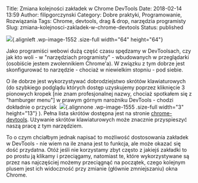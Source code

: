 Title: Zmiana kolejności zakładek w Chrome DevTools
Date: 2018-02-14 13:59
Author: filipgorczynski
Category: Dobre praktyki, Programowanie, Rozwiązania
Tags: Chrome, devtools, drag &amp; drop, narzędzia programisty
Slug: zmiana-kolejnosci-zakladek-w-chrome-devtools
Status: published

![](https://filipgorczynski.files.wordpress.com/2018/02/chrome-logo-e1518598798564.png){.alignleft .wp-image-1552 .size-full width="64" height="64"}

Jako programiści webowi dużą część czasu spędzamy w DevToolsach, czy jak kto woli - w "narzędziach programisty" - wbudowanych w przeglądarki (osobiście jestem zwolennikiem Chrome'a). W związku z tym dobrze jest skonfigurować to narzędzie - chociaż w niewielkim stopniu - pod siebie.

O ile dobrze jest wykorzystywać dobrodziejstwo skrótów klawiaturowych (do szybkiego podglądu których dostęp uzyskujemy poprzez kliknięcie 3 pionowych kropek \[nie znam profesjonalnej nazwy, chociaż spotkałem się z "hamburger menu"\] w prawym górnym narożniku DevTools - chodzi dokładnie o przycisk  ![](https://filipgorczynski.files.wordpress.com/2018/02/chrome_more_menu-e1518600773466.png){.alignnone .wp-image-1555 .size-full width="3" height="13"} ). Pełna lista skrótów dostępna jest na stronie [chrome-devtools](https://developers.google.com/web/tools/chrome-devtools/shortcuts). Używanie skrótów klawiaturowych może znacznie przyspieszyć naszą pracę z tym narzędziem.

To o czym chciałbym jednak napisać to możliwość dostosowania zakładek w DevTools - nie wiem na ile znana jest to funkcja, ale może okazać się dość przydatna. Otóż jeśli nie korzystamy zbyt często z jakiejś zakładki to po prostu ją klikamy i przeciągamy, natomiast te, które wykorzystywane są przez nas najczęściej możemy przeciągnąć na początek, czego kolejnym plusem jest ich widoczność przy zmianie (głównie zmniejszaniu) okna Chrome.
